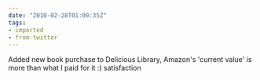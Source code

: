 ```yaml
---
date: "2010-02-28T01:00:35Z"
tags:
- imported
- from-twitter
---
```

Added new book purchase to Delicious Library, Amazon's 'current value' is more than what I paid for it :) satisfaction
